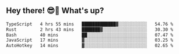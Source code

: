 ## Hey there! 😎👋 What's up?

<!--START_SECTION:waka-->

```txt
TypeScript   4 hrs 55 mins   █████████████▓░░░░░░░░░░░   54.76 %
Rust         2 hrs 43 mins   ███████▓░░░░░░░░░░░░░░░░░   30.30 %
Bash         40 mins         ██░░░░░░░░░░░░░░░░░░░░░░░   07.47 %
JavaScript   17 mins         ▓░░░░░░░░░░░░░░░░░░░░░░░░   03.25 %
AutoHotkey   14 mins         ▓░░░░░░░░░░░░░░░░░░░░░░░░   02.65 %
```

<!--END_SECTION:waka-->
